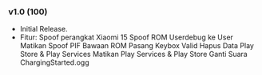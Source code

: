 ### v1.0 (100)

- Initial Release.
- Fitur:
Spoof perangkat Xiaomi 15
Spoof ROM Userdebug ke User
Matikan Spoof PIF Bawaan ROM
Pasang Keybox Valid
Hapus Data Play Store & Play Services
Matikan Play Services & Play Store
Ganti Suara ChargingStarted.ogg